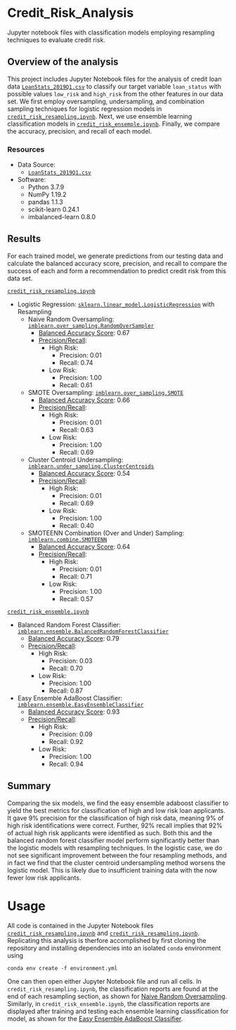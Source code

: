 # Credit_Risk_Analysis
Jupyter notebook files with classification models employing resampling
techniques to evaluate credit risk.

## Overview of the analysis
This project includes Jupyter Notebook files for the analysis of credit loan
data [`LoanStats_2019Q1.csv`](LoanStats_2019Q1.csv) to classify our target
variable `loan_status` with possible values `low_risk` and `high_risk` from
the other features in our data set. We first employ oversampling,
undersampling, and combination sampling techniques for logistic regression
models in [`credit_risk_resampling.ipynb`](credit_risk_resampling.ipynb).
Next, we use ensemble learning classification models in
[`credit_risk_ensemple.ipynb`](credit_risk_ensemble.ipynb). Finally, we
compare the accuracy, precision, and recall of each model.

### Resources
- Data Source:
    - [`LoanStats_2019Q1.csv`](LoanStats_2019Q1.csv)
- Software:
    - Python 3.7.9
    - NumPy 1.19.2
    - pandas 1.1.3
    - scikit-learn 0.24.1
    - imbalanced-learn 0.8.0

## Results
For each trained model, we generate predictions from our testing data and
calculate the balanced accuracy score, precision, and recall to compare the
success of each and form a recommendation to predict credit risk from this
data set.

[`credit_risk_resampling.ipynb`](credit_risk_resampling.ipynb)

- Logistic Regression: [`sklearn.linear_model.LogisticRegression`](https://scikit-learn.org/stable/modules/generated/sklearn.linear_model.LogisticRegression.html) with Resampling
    - Naive Random Oversampling: [`imblearn.over_sampling.RandomOverSampler`](https://imbalanced-learn.org/stable/references/generated/imblearn.over_sampling.RandomOverSampler.html)
        - [Balanced Accuracy Score](Images/ros_balanced_acc_score.png): 0.67
        - [Precision/Recall](Images/ros_prec_rec.png):
            - High Risk:
                - Precision: 0.01
                - Recall: 0.74
            - Low Risk:
                - Precision: 1.00
                - Recall: 0.61
    - SMOTE Oversampling: [`imblearn.over_sampling.SMOTE`](https://imbalanced-learn.org/stable/references/generated/imblearn.over_sampling.SMOTE.html)
        - [Balanced Accuracy Score](Images/SMOTE_balanced_acc_score.png): 0.66
        - [Precision/Recall](Images/SMOTE_prec_rec.png):
            - High Risk:
                - Precision: 0.01
                - Recall: 0.63
            - Low Risk:
                - Precision: 1.00
                - Recall: 0.69
    - Cluster Centroid Undersampling: [`imblearn.under_sampling.ClusterCentroids`](https://imbalanced-learn.org/stable/references/generated/imblearn.under_sampling.ClusterCentroids.html)
        - [Balanced Accuracy Score](Images/cc_balanced_acc_score.png): 0.54
        - [Precision/Recall](Images/cc_prec_rec.png):
            - High Risk:
                - Precision: 0.01
                - Recall: 0.69
            - Low Risk:
                - Precision: 1.00
                - Recall: 0.40
    - SMOTEENN Combination (Over and Under) Sampling: [`imblearn.combine.SMOTEENN`](https://imbalanced-learn.org/stable/references/generated/imblearn.combine.SMOTEENN.html)
        - [Balanced Accuracy Score](Images/SMOTEENN_balanced_acc_score.png): 0.64
        - [Precision/Recall](Images/SMOTEENN_prec_rec.png):
            - High Risk:
                - Precision: 0.01
                - Recall: 0.71
            - Low Risk:
                - Precision: 1.00
                - Recall: 0.57

[`credit_risk_ensemble.ipynb`](credit_risk_ensemble.ipynb)

- Balanced Random Forest Classifier: [`imblearn.ensemble.BalancedRandomForestClassifier`](https://imbalanced-learn.org/stable/references/generated/imblearn.ensemble.BalancedRandomForestClassifier.html)
    - [Balanced Accuracy Score](Images/brfc_balanced_acc_score.png): 0.79
    - [Precision/Recall](Images/brfc_prec_rec.png):
        - High Risk:
            - Precision: 0.03
            - Recall: 0.70
        - Low Risk:
            - Precision: 1.00
            - Recall: 0.87
- Easy Ensemble AdaBoost Classifier: [`imblearn.ensemble.EasyEnsembleClassifier`](https://imbalanced-learn.org/stable/references/generated/imblearn.ensemble.EasyEnsembleClassifier.html#imblearn.ensemble.EasyEnsembleClassifier)
    - [Balanced Accuracy Score](Images/eec_balanced_acc_score.png): 0.93
    - [Precision/Recall](Images/eec_prec_rec.png):
        - High Risk:
            - Precision: 0.09
            - Recall: 0.92
        - Low Risk:
            - Precision: 1.00
            - Recall: 0.94

## Summary
Comparing the six models, we find the easy ensemble adaboost classifier to
yield the best metrics for classification of high and low risk loan
applicants. It gave 9% precision for the classification of high risk data,
meaning 9% of high risk identifications were correct. Further, 92% recall
implies that 92% of actual high risk applicants were identified as such. Both
this and the balanced random forest classifier model perform significantly
better than the logistic models with resampling techniques. In the logistic
case, we do not see significant improvement between the four resampling
methods, and in fact we find that the cluster centroid undersampling method
worsens the logistic model. This is likely due to insufficient training data
with the now fewer low risk applicants.

# Usage
All code is contained in the Jupyter Notebook files
[`credit_risk_resampling.ipynb`](credit_risk_resampling.ipynb) and
[`credit_risk_resampling.ipynb`](credit_risk_resampling.ipynb). Replicating
this analysis is therfore accomplished by first cloning the repository
and installing dependencies into an isolated `conda` environment using
```
conda env create -f environment.yml
```
One can then open either Jupyter Notebook file and run all cells. In
`credit_risk_resampling.ipynb`, the classification reports are found at the
end of each resampling section, as shown for
[Naive Random Oversampling](Images/oversampling_full_code.png). Similarly, in
`credit_risk_ensemble.ipynb`, the classification reports are displayed after
training and testing each ensemble learning classification for model, as shown
for the [Easy Ensemble AdaBoost Classifier](Images/eeac_full_code.png). 
